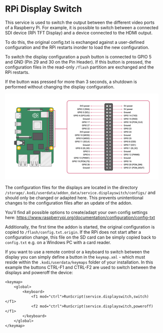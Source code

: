 <h1>RPi Display Switch</h1>

This service is used to switch the output between the different video ports of a Raspberry Pi. For example, it is possible 
to switch between a connected SDI device (RPi TFT Display) and a device connected to the HDMI output.
 
To do this, the original config.txt is exchanged against a user-defined configuration and the RPi restarts inorder to load 
the new configuration.

To switch the display configuration a push button is connected to GPIO 5 and GND (Pin 29 and 30 on the Pin Header). If this button is pressed, the configuration 
files in the read-only ```/flash``` partition are exchanged and the RPi restarts.

If the button was pressed for more than 3 seconds, a shutdown is performed without changing the display configuration.

![Raspberry Layout](resources/raspberry_gpio_layout.png)

The configuration files for the displays are located in the directory ```/storage/.kodi/userdata/addon_data/service.displayswitch/configs/``` and 
should only be changed or adapted here. This prevents unintentional changes to the configuration files after an update of the addon.

You'll find all possible options to create/adapt your own config settings here: https://www.raspberrypi.org/documentation/configuration/config-txt 

Additionally, the first time the addon is started, the original configuration is copied to ```/flash/config.txt.origin```. If the RPi 
does not start after a configuration change, this file on the SD card can be simply copied back to ```config.txt``` e.g. on a Windows PC 
with a card reader.

If you want to use a remote control or a keyboard to switch between the display you can simply define a button in the ```keymap.xml``` - which 
must reside within the ```.kodi/userdata/keymaps``` folder of your installation. In this example the buttons CTRL-F1 and CTRL-F2
are used to switch between the displays and poweroff the device:

    <keymap>
        <global>
            <keyboard>
                <f1 mod="ctrl">RunScript(service.displayswitch,switch)</f1>
                <f2 mod="ctrl">RunScript(service.displayswitch,poweroff)</f1>
            </keyboard>
        </global>
    </keymap>
